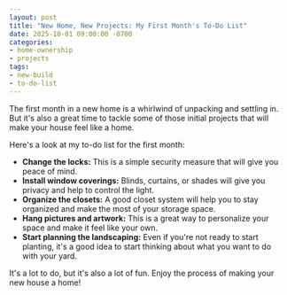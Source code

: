 ```yaml
---
layout: post
title: "New Home, New Projects: My First Month's To-Do List"
date: 2025-10-01 09:00:00 -0700
categories:
- home-ownership
- projects
tags:
- new-build
- to-do-list
---
```


The first month in a new home is a whirlwind of unpacking and settling in. But it's also a great time to tackle some of those initial projects that will make your house feel like a home.

Here's a look at my to-do list for the first month:

*   **Change the locks:** This is a simple security measure that will give you peace of mind.
*   **Install window coverings:** Blinds, curtains, or shades will give you privacy and help to control the light.
*   **Organize the closets:** A good closet system will help you to stay organized and make the most of your storage space.
*   **Hang pictures and artwork:** This is a great way to personalize your space and make it feel like your own.
*   **Start planning the landscaping:** Even if you're not ready to start planting, it's a good idea to start thinking about what you want to do with your yard.

It's a lot to do, but it's also a lot of fun. Enjoy the process of making your new house a home!
